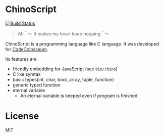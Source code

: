 ChinoScript
====

[![Build Status](https://travis-ci.org/long-long-float/ChinoScript.svg?branch=master)](https://travis-ci.org/long-long-float/ChinoScript)

> Ah＾～ It makes my heart keep hopping＾～

ChinoScript is a programming language like C language. It was developed for [CodeColosseum](https://trapti.tech/works/1803/).

Its features are

* friendly embedding for JavaScript (see `bin/chino`)
* C like symtax
* basic types(int, char, bool, array, tuple, function)
* generic typed function
* eternal variable
    * An eternal variable is keeped even if program is finished.

# License

MIT
